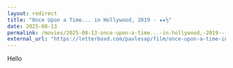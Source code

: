 ```yaml
---
layout: redirect
title: "Once Upon a Time... in Hollywood, 2019 - ★★½"
date: 2025-08-13
permalink: /movies/2025-08-13-once-upon-a-time...-in-hollywood,-2019---★★½/
external_url: "https://letterboxd.com/pavlesap/film/once-upon-a-time-in-hollywood/"
---
```

Hello

